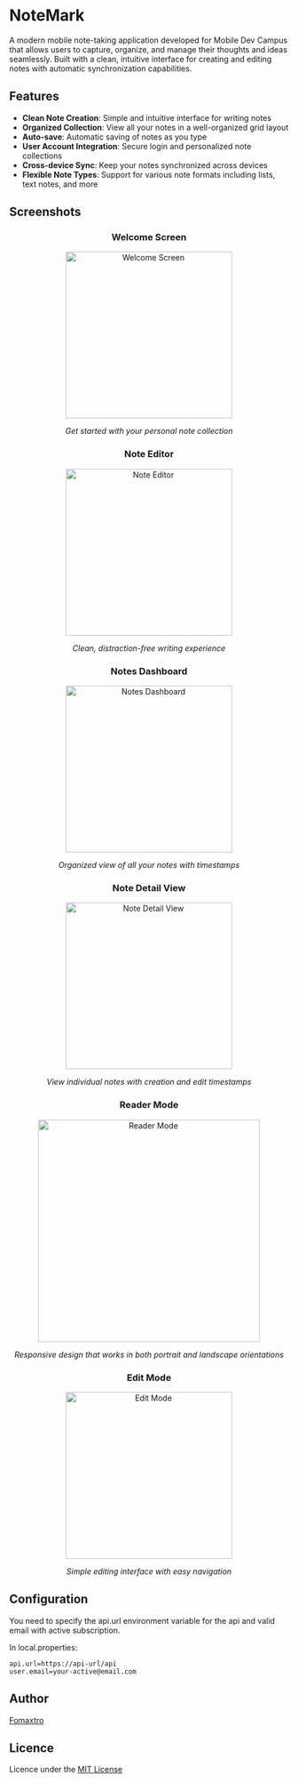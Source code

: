 # NoteMark

A modern mobile note-taking application developed for Mobile Dev Campus that allows users to capture, organize, and manage their thoughts and ideas seamlessly. Built with a clean, intuitive interface for creating and editing notes with automatic synchronization capabilities.

## Features

- **Clean Note Creation**: Simple and intuitive interface for writing notes
- **Organized Collection**: View all your notes in a well-organized grid layout
- **Auto-save**: Automatic saving of notes as you type
- **User Account Integration**: Secure login and personalized note collections
- **Cross-device Sync**: Keep your notes synchronized across devices
- **Flexible Note Types**: Support for various note formats including lists, text notes, and more

## Screenshots

<div style="text-align: center;">

### Welcome Screen
<img src="screenshots/1.png" alt="Welcome Screen" width="300"/>

*Get started with your personal note collection*

### Note Editor
<img src="screenshots/2.png" alt="Note Editor" width="300"/>

*Clean, distraction-free writing experience*

### Notes Dashboard
<img src="screenshots/3.png" alt="Notes Dashboard" width="300"/>

*Organized view of all your notes with timestamps*

### Note Detail View
<img src="screenshots/4.png" alt="Note Detail View" width="300"/>

*View individual notes with creation and edit timestamps*

### Reader Mode
<img src="screenshots/5.png" alt="Reader Mode" width="400"/>

*Responsive design that works in both portrait and landscape orientations*

### Edit Mode
<img src="screenshots/6.png" alt="Edit Mode" width="300"/>

*Simple editing interface with easy navigation*

</div>

## Configuration

You need to specify the api.url environment variable for the api and valid email with active subscription.

In local.properties:
```
api.url=https://api-url/api
user.email=your-active@email.com
```

## Author

[Fomaxtro](https://github.com/fomaxtro)

## Licence

Licence under the [MIT License](./LICENCE)